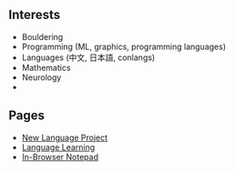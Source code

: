 ## Interests

* Bouldering
* Programming (ML, graphics, programming languages)
* Languages (中文, 日本語, conlangs)
* Mathematics
* Neurology
* 

## Pages

* [New Language Project](https://garbaz.github.io/NewLanguageProject/)
* [Language Learning](https://garbaz.github.io/LanguageLearning/)
* [In-Browser Notepad](https://garbaz.github.io/inbrowser_notepad/)
